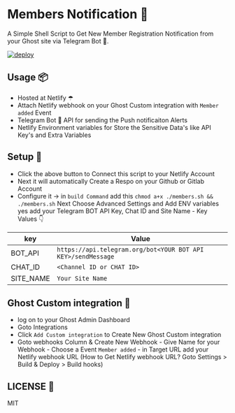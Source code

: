 # Members Notification 🔔

A Simple Shell Script to Get New Member Registration Notification from your Ghost site via Telegram Bot 🤖.

[![deploy](https://www.netlify.com/img/deploy/button.svg)](https://app.netlify.com/start/deploy?repository=https://github.com/mskian/new-members)

## Usage 📦

- Hosted at Netlify ☂
- Attach Netlify webhook on your Ghost Custom integration with `Member added` Event
- Telegram Bot 🤖 API for sending the Push notificaiton Alerts
- Netlify Environment variables for Store the Sensitive Data's like API Key's and Extra Variables

## Setup 🔧

- Click the above button to Connect this script to your Netlify Account
- Next it will automatically Create a Respo on your Github or Gitlab Account
- Configure it -> in `build Command` add this `chmod a+x ./members.sh && ./members.sh` Next Choose Advanced Settings and Add ENV variables yes add your Telegram BOT API Key, Chat ID and Site Name  - Key Values 👇

| key | Value |
| ----------- | ----------- |
| BOT_API | `https://api.telegram.org/bot<YOUR BOT API KEY>/sendMessage` |
| CHAT_ID | `<Channel ID or CHAT ID>` |
| SITE_NAME | `Your Site Name` |

## Ghost Custom integration 🔩

- log on to your Ghost Admin Dashboard
- Goto Integrations
- Click `Add Custom integration` to Create New Ghost Custom integration
- Goto webhooks Column & Create New Webhook - Give Name for your Webhook - Choose a Event `Member added` - in Target URL add your Netlify webhook URL (How to Get Netlify webhook URL? Goto Settings > Build & Deploy > Build hooks)

## LICENSE 📜

MIT
